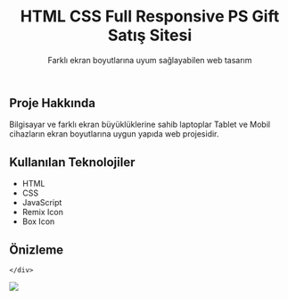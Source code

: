 
<!DOCTYPE html>
<html lang="en">
<head>
    <meta charset="UTF-8">
    <meta name="viewport" content="width=device-width, initial-scale=1.0">
   
    
</head>
<body>
    <header>
        <h1>HTML CSS Full Responsive PS Gift Satış Sitesi</h1>
        <p>Farklı ekran boyutlarına uyum sağlayabilen web tasarım</p>
    </header>
    <div class="container">
        <h2>Proje Hakkında</h2>
        <p>Bilgisayar ve farklı ekran büyüklüklerine sahib laptoplar  Tablet ve Mobil cihazların ekran boyutlarına uygun yapıda web projesidir.</p>
        <h2>Kullanılan Teknolojiler</h2>
        <ul>
            <li>HTML</li>
            <li>CSS</li>
            <li>JavaScript</li>
          <li>Remix Icon</li>
          <li>Box Icon</li>
        </ul>
        <h2>Önizleme</h2>



    </div>
</body>
</html>

![](psgif.gif)
